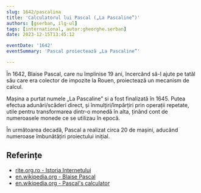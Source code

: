 ```yaml
---
slug: 1642/pascalina
title: 'Calculatorul lui Pascal („La Pascaline”)'
authors: [gserban, ilg-ul]
tags: [international, autor:gheorghe.serban]
date: 2023-12-15T13:45:12

eventDate: '1642'
eventSummary: 'Pascal proiectează „La Pascaline”'

---
```


În 1642, Blaise Pascal, care nu împlinise 19 ani, încercând să-l ajute pe tatăl său care era colector de impozite la Rouen, proiectează un mecanism de calcul.

<!-- truncate -->

Mașina a purtat numele „La Pascaline” si a fost finalizată în 1645.
Putea efectua adunări/scăderi direct, și înmulțiri/împărțiri prin operații repetate, utile pentru transformarea dintr-o monedă în alta, ținând cont de numeroasele monede ce se utilizau în epocă.

În următoarea decadă, Pascal a realizat circa 20 de mașini, aducând numeroase
îmbunătățiri proiectului inițial.

## Referințe

- [rite.org.ro - Istoria Internetului](https://rite.org.ro/istoria-internetului/)
- [en.wikipedia.org - Blaise Pascal](https://en.wikipedia.org/wiki/Blaise_Pascal)
- [en.wikipedia.org - Pascal's calculator](https://en.wikipedia.org/wiki/Pascal%27s_calculator)
